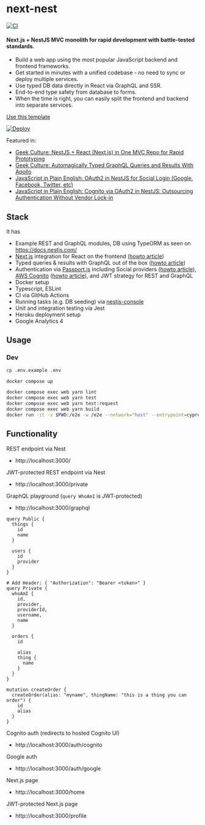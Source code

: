 # next-nest
[![CI](https://github.com/thisismydesign/next-nest/actions/workflows/ci.yml/badge.svg)](https://github.com/thisismydesign/next-nest/actions/workflows/ci.yml)

#### Next.js + NestJS MVC monolith for rapid development with battle-tested standards.

- Build a web app using the most popular JavaScript backend and frontend frameworks.
- Get started in minutes with a unified codebase - no need to sync or deploy multiple services.
- Use typed DB data directly in React via GraphQL and SSR.
- End-to-end type safety from database to forms.
- When the time is right, you can easily split the frontend and backend into separate services.

[Use this template](https://github.com/thisismydesign/next-nest/generate)

[![Deploy](https://www.herokucdn.com/deploy/button.svg)](https://heroku.com/deploy)

Featured in:
- [Geek Culture: NestJS + React (Next.js) in One MVC Repo for Rapid Prototyping](https://medium.com/geekculture/nestjs-react-next-js-in-one-mvc-repo-for-rapid-prototyping-faed42a194ca)
- [Geek Culture: Automagically Typed GraphQL Queries and Results With Apollo](https://medium.com/geekculture/automagically-typed-graphql-queries-and-results-with-apollo-3731bad989aa)
- [JavaScript in Plain English: OAuth2 in NestJS for Social Login (Google, Facebook, Twitter, etc)](https://javascript.plainenglish.io/oauth2-in-nestjs-for-social-login-google-facebook-twitter-etc-8b405d570fd2)
- [JavaScript in Plain English: Cognito via OAuth2 in NestJS: Outsourcing Authentication Without Vendor Lock-in](https://javascript.plainenglish.io/cognito-via-oauth2-in-nestjs-outsourcing-authentication-without-vendor-lock-in-ce908518f547)

## Stack

It has
- Example REST and GraphQL modules, DB using TypeORM as seen on https://docs.nestjs.com/
- [Next.js](https://nextjs.org/) integration for React on the frontend ([howto article](https://csaba-apagyi.medium.com/nestjs-react-next-js-in-one-mvc-repo-for-rapid-prototyping-faed42a194ca))
- Typed queries & results with GraphQL out of the box ([howto article](https://csaba-apagyi.medium.com/automagically-typed-graphql-queries-and-results-with-apollo-3731bad989aa))
- Authentication via [Passport.js](http://www.passportjs.org/) including Social providers ([howto article](https://medium.com/csaba.apagyi/oauth2-in-nestjs-for-social-login-google-facebook-twitter-etc-8b405d570fd2)), [AWS Cognito](https://aws.amazon.com/cognito/) ([howto article](https://medium.com/csaba.apagyi/cognito-via-oauth2-in-nestjs-outsourcing-authentication-without-vendor-lock-in-ce908518f547)), and JWT strategy for REST and GraphQL
- Docker setup
- Typescript, ESLint
- CI via GitHub Actions
- Running tasks (e.g. DB seeding) via [nestjs-console](https://github.com/Pop-Code/nestjs-console)
- Unit and integration testing via Jest
- Heroku deployment setup
- Google Analytics 4

## Usage

### Dev

```sh
cp .env.example .env

docker compose up

docker compose exec web yarn lint
docker compose exec web yarn test
docker compose exec web yarn test:request
docker compose exec web yarn build
docker run -it -v $PWD:/e2e -w /e2e --network="host" --entrypoint=cypress cypress/included:12.2.0 run
```

## Functionality

REST endpoint via Nest
- http://localhost:3000/

JWT-protected REST endpoint via Nest
- http://localhost:3000/private

GraphQL playground (`query WhoAmI` is JWT-protected)
- http://localhost:3000/graphql
```qgl
query Public {
  things {
    id
    name
  }

  users {
    id
    provider
  }
}

# Add Header: { "Authorization": "Bearer <token>" }
query Private {
  whoAmI {
    id,
    provider,
    providerId,
    username,
    name
  }

  orders {
    id

    alias
    thing {
      name
    }
  }
}

mutation createOrder {
  createOrder(alias: "myname", thingName: "this is a thing you can order") {
    id
    alias
  }
}
```

Cognito auth (redirects to hosted Cognito UI)
- http://localhost:3000/auth/cognito

Google auth
- http://localhost:3000/auth/google

Next.js page
- http://localhost:3000/home

JWT-protected Next.js page
- http://localhost:3000/profile
